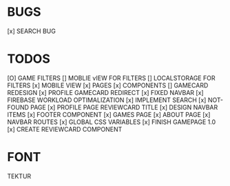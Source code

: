 # BUGS #

[x] SEARCH BUG

# TODOS #

[O] GAME FILTERS
    [] MOBLIE vIEW FOR FILTERS
    [] LOCALSTORAGE FOR FILTERS
[x] MOBILE VIEW
    [x] PAGES
    [x] COMPONENTS
[] GAMECARD REDESIGN
[x] PROFILE GAMECARD REDIRECT
[x] FIXED NAVBAR
[x] FIREBASE WORKLOAD OPTIMALIZATION
[x] IMPLEMENT SEARCH
[x] NOT-FOUND PAGE
[x] PROFILE PAGE REVIEWCARD TITLE
[x] DESIGN NAVBAR ITEMS
[x] FOOTER COMPONENT
[x] GAMES PAGE
[x] ABOUT PAGE
[x] NAVBAR ROUTES
[x] GLOBAL CSS VARIABLES
[x] FINISH GAMEPAGE 1.0
    [x] CREATE REVIEWCARD COMPONENT  

# FONT #
TEKTUR